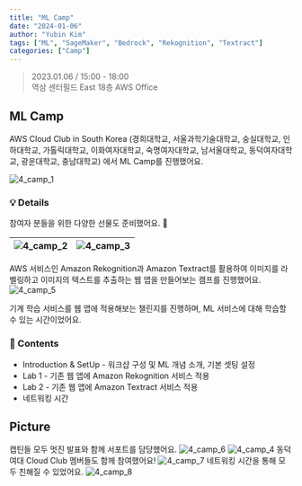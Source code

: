 ```yaml
---
title: "ML Camp"
date: "2024-01-06"
author: "Yubin Kim"
tags: ["ML", "SageMaker", "Bedrock", "Rekognition", "Textract"]
categories: ["Camp"]
---
```


> 2023.01.06 / 15:00 - 18:00   
역삼 센터필드 East 18층 AWS Office

## ML Camp
AWS Cloud Club in South Korea (경희대학교, 서울과학기술대학교, 숭실대학교, 인하대학교, 가톨릭대학교, 이화여자대학교, 숙명여자대학교, 남서울대학교, 동덕여자대학교, 광운대학교, 충남대학교) 에서 ML Camp를 진행했어요.

![4_camp_1](/4_camp_1.jpg "4_camp_1")


### 💡 Details
참여자 분들을 위한 다양한 선물도 준비했어요. 🎁

![4_camp_2](/4_camp_2.png "4_camp_2") | ![4_camp_3](/4_camp_3.png "4_camp_)3")
---|---|

AWS 서비스인 Amazon Rekognition과 Amazon Textract를 활용하여 이미지를 라벨링하고 이미지의 텍스트를 추출하는 웹 앱을 만들어보는 캠프를 진행했어요.
![4_camp_5](/4_camp_5.jpg "4_camp_5")


기계 학습 서비스를 웹 앱에 적용해보는 챌린지를 진행하며, ML 서비스에 대해 학습할 수 있는 시간이었어요.

### 📆 Contents
- Introduction & SetUp - 워크샵 구성 및 ML 개념 소개, 기본 셋팅 설정
- Lab 1 - 기존 웹 앱에 Amazon Rekognition 서비스 적용
- Lab 2 - 기존 웹 앱에 Amazon Textract 서비스 적용
- 네트워킹 시간


## Picture
캡틴들 모두 멋진 발표와 함께 서포트를 담당했어요.
![4_camp_6](/4_camp_6.jpg "4_camp_6")
![4_camp_4](/4_camp_4.jpg "4_camp_4")
동덕여대 Cloud Club 멤버들도 함께 참여했어요!
![4_camp_7](/4_camp_7.jpg "4_camp_7")
네트워킹 시간을 통해 모두 친해질 수 있었어요.
![4_camp_8](/4_camp_8.jpg "4_camp_8")
